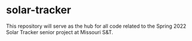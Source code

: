 # solar-tracker
This repository will serve as the hub for all code related to the Spring 2022 Solar Tracker senior project at Missouri S&T.
